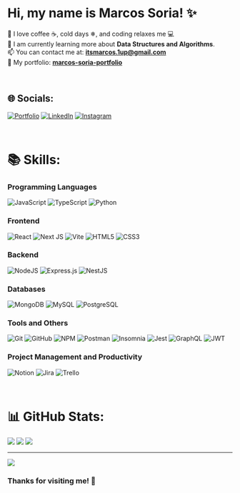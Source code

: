# Hi, my name is Marcos Soria! ✨
💬 I love coffee ☕, cold days ❄, and coding relaxes me 💻  
🌱 I am currently learning more about **Data Structures and Algorithms**.  
📫 You can contact me at: **itsmarcos.1up@gmail.com**  
💼 My portfolio: [**marcos-soria-portfolio**](https://marcos-soria-portfolio.vercel.app/)

<br/>

## 🌐 Socials:
[![Portfolio](https://img.shields.io/badge/Portfolio-%23000000.svg?style=for-the-badge&logo=google-chrome&logoColor=white)](https://marcos-soria-portfolio.vercel.app/)
[![LinkedIn](https://img.shields.io/badge/LinkedIn-%230077B5.svg?style=for-the-badge&logo=linkedin&logoColor=white)](https://linkedin.com/in/marcos-yamil-soria) 
[![Instagram](https://img.shields.io/badge/Instagram-%23E4405F.svg?style=for-the-badge&logo=instagram&logoColor=white)](https://www.instagram.com/marcos.1up/)

<br/>

# 📚 Skills:
### Programming Languages
![JavaScript](https://img.shields.io/badge/javascript-%23323330.svg?style=for-the-badge&logo=javascript&logoColor=%23F7DF1E)
![TypeScript](https://img.shields.io/badge/typescript-%23007ACC.svg?style=for-the-badge&logo=typescript&logoColor=white)
![Python](https://img.shields.io/badge/python-%2314354C.svg?style=for-the-badge&logo=python&logoColor=white)

### Frontend
![React](https://img.shields.io/badge/react-%2320232a.svg?style=for-the-badge&logo=react&logoColor=%2361DAFB)
![Next JS](https://img.shields.io/badge/next.js-%23000000.svg?style=for-the-badge&logo=nextdotjs&logoColor=white)
![Vite](https://img.shields.io/badge/vite-%23646CFF.svg?style=for-the-badge&logo=vite&logoColor=white)
![HTML5](https://img.shields.io/badge/html5-%23E34F26.svg?style=for-the-badge&logo=html5&logoColor=white)
![CSS3](https://img.shields.io/badge/css3-%231572B6.svg?style=for-the-badge&logo=css3&logoColor=white)

### Backend
![NodeJS](https://img.shields.io/badge/node.js-6DA55F?style=for-the-badge&logo=node.js&logoColor=white)
![Express.js](https://img.shields.io/badge/express.js-%23404d59.svg?style=for-the-badge&logo=express&logoColor=%2361DAFB)
![NestJS](https://img.shields.io/badge/nestjs-%23E0234E.svg?style=for-the-badge&logo=nestjs&logoColor=white)

### Databases
![MongoDB](https://img.shields.io/badge/mongodb-%234ea94b.svg?style=for-the-badge&logo=mongodb&logoColor=white)
![MySQL](https://img.shields.io/badge/mysql-4479A1.svg?style=for-the-badge&logo=mysql&logoColor=white)
![PostgreSQL](https://img.shields.io/badge/postgresql-%23336791.svg?style=for-the-badge&logo=postgresql&logoColor=white)

### Tools and Others
![Git](https://img.shields.io/badge/git-%23F05033.svg?style=for-the-badge&logo=git&logoColor=white)
![GitHub](https://img.shields.io/badge/github-%23121011.svg?style=for-the-badge&logo=github&logoColor=white)
![NPM](https://img.shields.io/badge/npm-%23CB3837.svg?style=for-the-badge&logo=npm&logoColor=white)
![Postman](https://img.shields.io/badge/postman-%23FF6C37.svg?style=for-the-badge&logo=postman&logoColor=white)
![Insomnia](https://img.shields.io/badge/insomnia-%4000A4E6.svg?style=for-the-badge&logo=insomnia&logoColor=white)
![Jest](https://img.shields.io/badge/jest-%23C21325.svg?style=for-the-badge&logo=jest&logoColor=white)
![GraphQL](https://img.shields.io/badge/GraphQL-E10098?style=for-the-badge&logo=graphql&logoColor=white)
![JWT](https://img.shields.io/badge/JWT-000000?style=for-the-badge&logo=jsonwebtokens&logoColor=white)

### Project Management and Productivity
![Notion](https://img.shields.io/badge/notion-%23000000.svg?style=for-the-badge&logo=notion&logoColor=white)
![Jira](https://img.shields.io/badge/jira-%230A0FFF.svg?style=for-the-badge&logo=jira&logoColor=white)
![Trello](https://img.shields.io/badge/trello-%23026AA7.svg?style=for-the-badge&logo=trello&logoColor=white)

<br/>

# 📊 GitHub Stats:
![](https://github-readme-stats.vercel.app/api?username=Marcos1up&theme=default&hide_border=false&include_all_commits=true&count_private=true)
![](https://github-readme-streak-stats.herokuapp.com/?user=Marcos1up&theme=default&hide_border=false)
![](https://github-readme-stats.vercel.app/api/top-langs/?username=Marcos1up&theme=default&hide_border=false&include_all_commits=true&count_private=true&layout=compact)

---

[![](https://visitcount.itsvg.in/api?id=Marcos1up&icon=0&color=3)](https://visitcount.itsvg.in)

<h3 align="left">Thanks for visiting me! 👋</h3>

